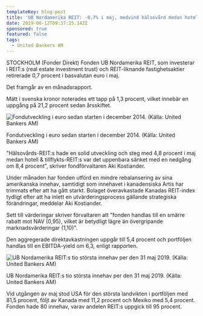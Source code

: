```yaml
---
templateKey: blog-post
title: 'UB Nordamerika REIT: -0,7% i maj, medvind hälsovård medan hotell tyngde'
date: 2019-06-12T09:37:25.142Z
sponsored: true
featured: false
tags:
  - United Bankers AM
---
```

STOCKHOLM (Fonder Direkt) Fonden UB Nordamerika REIT, som investerar i REIT:s (real estate investment trust) och REIT-liknande fastighetsaktier retirerade 0,7 procent i basvalutan euro i maj.



Det framgår av en månadsrapport.



Mätt i svenska kronor noterades ett tapp på 1,3 procent, vilket innebär en uppgång på 21,2 procent sedan årsskiftet.

![Fondutveckling i euro sedan starten i december 2014. (Källa: United Bankers AM)](/img/ub12jun.png)

<span class="image-caption">Fondutveckling i euro sedan starten i december 2014. (Källa: United Bankers AM)</span>

"Hälsovårds-REIT:s hade en solid utveckling och steg med 4,8 procent i maj medan hotell & tillflykts-REIT:s var det uppenbara sänket med en nedgång om 8,4 procent", skriver fondförvaltaren Aki Kostiander.



Under månaden har fonden utförd en mindre rebalansering av sina amerikanska innehav, samtidigt som innehavet i kanadensiska Artis har trimmats efter att ha gått starkt. Bolaget överavkastade Kanadas REIT-index tydligt efter att ha inlett en utvärderingsprocess gällande strategiska förändringar, meddelar Aki Kostiander.



Sett till värderingar skriver förvaltaren att "fonden handlas till en smärre rabatt mot NAV (0,95), vilket är betydligt lägre än övergripande marknadsvärderingar (1,10)".



Den aggregerade direktavkastningen uppgår till 5,4 procent och portföljen handlas till en EBITDA-yield om 6,3, enligt rapporten.

![UB Nordamerika REIT:s tio största innehav per den 31 maj 2019. (Källa: United Bankers AM)](/img/ub12jun2.png)

<span class="image-caption">UB Nordamerika REIT:s tio största innehav per den 31 maj 2019. (Källa: United Bankers AM)</span>

Vid utgången av maj stod USA för den största landvikten i portföljen med 81,5 procent, följt av Kanada med 11,2 procent och Mexiko med 5,4 procent. Fonden hade 80 innehav, varav andelen REIT:s uppgick till 95 procent.

